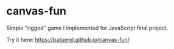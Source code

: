 # canvas-fun
Simple "rigged" game I implemented for JavaScript final project.

Try it here:
https://batuerol.github.io/canvas-fun/
